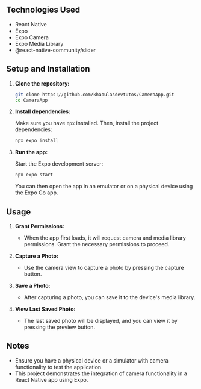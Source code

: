 ## Technologies Used

- React Native
- Expo
- Expo Camera
- Expo Media Library
- @react-native-community/slider

## Setup and Installation

1. **Clone the repository:**

    ```sh
    git clone https://github.com/khaoulasdevtutos/CameraApp.git
    cd CameraApp
    ```

2. **Install dependencies:**

    Make sure you have `npx` installed. Then, install the project dependencies:

    ```sh
    npx expo install
    ```

3. **Run the app:**

    Start the Expo development server:

    ```sh
    npx expo start
    ```

    You can then open the app in an emulator or on a physical device using the Expo Go app.

## Usage

1. **Grant Permissions:**
    - When the app first loads, it will request camera and media library permissions. Grant the necessary permissions to proceed.

2. **Capture a Photo:**
    - Use the camera view to capture a photo by pressing the capture button.

3. **Save a Photo:**
    - After capturing a photo, you can save it to the device's media library.

4. **View Last Saved Photo:**
    - The last saved photo will be displayed, and you can view it by pressing the preview button.

## Notes

- Ensure you have a physical device or a simulator with camera functionality to test the application.
- This project demonstrates the integration of camera functionality in a React Native app using Expo.
